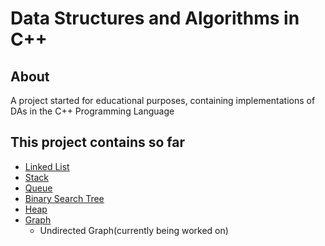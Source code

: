 # Data Structures and Algorithms in C++

## About

A project started for educational purposes, containing implementations of DAs in the C++ Programming Language

## This project contains so far

 - [Linked List](https://github.com/Turtel216/Data-Structures-and-Algorithms-in-Cpp/tree/main/Linked-List)
 - [Stack](https://github.com/Turtel216/Data-Structures-and-Algorithms-in-Cpp/tree/main/Stack)
 - [Queue](https://github.com/Turtel216/Data-Structures-and-Algorithms-in-Cpp/tree/main/Queue)
 - [Binary Search Tree](https://github.com/Turtel216/Data-Structures-and-Algorithms-in-Cpp/tree/main/Binary-Search-Tree)
 - [Heap](https://github.com/Turtel216/Data-Structures-and-Algorithms-in-Cpp/blob/main/Heap/main.cpp)
 - [Graph](https://github.com/Turtel216/Data-Structures-and-Algorithms-in-Cpp/tree/main/Graph)
    * Undirected Graph(currently being worked on)
